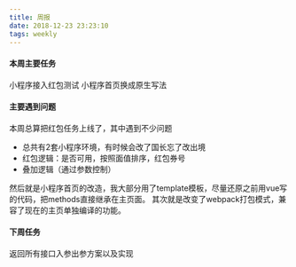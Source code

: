```yaml
---
title: 周报
date: 2018-12-23 23:23:10
tags: weekly
---
```


#### 本周主要任务

小程序接入红包测试
小程序首页换成原生写法

#### 主要遇到问题

本周总算把红包任务上线了，其中遇到不少问题

- 总共有2套小程序环境，有时候会改了国长忘了改出境
- 红包逻辑：是否可用，按照面值排序，红包券号
- 叠加逻辑（通过参数控制）

然后就是小程序首页的改造，我大部分用了template模板，尽量还原之前用vue写的代码，把methods直接继承在主页面。
其次就是改变了webpack打包模式，兼容了现在的主页单独编译的功能。

#### 下周任务

返回所有接口入参出参方案以及实现
